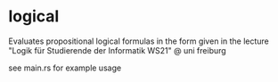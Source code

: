# logical
Evaluates propositional logical formulas in the form given in the lecture "Logik für Studierende der Informatik WS21" @ uni freiburg

see main.rs for example usage
